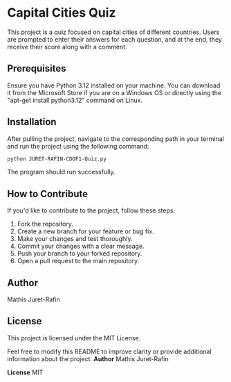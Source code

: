 # Capital Cities Quiz

This project is a quiz focused on capital cities of different countries. Users are prompted to enter their answers for each question, and at the end, they receive their score along with a comment.

## Prerequisites

Ensure you have Python 3.12 installed on your machine. You can download it from the Microsoft Store if you are on a Windows OS or directly using the "apt-get install python3.12" command on Linux.

## Installation

After pulling the project, navigate to the corresponding path in your terminal and run the project using the following command:

```bash
python JURET-RAFIN-CDOF1-Quiz.py
```

The program should run successfully.

## How to Contribute

If you'd like to contribute to the project, follow these steps:

1. Fork the repository.
2. Create a new branch for your feature or bug fix.
3. Make your changes and test thoroughly.
4. Commit your changes with a clear message.
5. Push your branch to your forked repository.
6. Open a pull request to the main repository.

## Author

Mathis Juret-Rafin

## License

This project is licensed under the MIT License.

Feel free to modify this README to improve clarity or provide additional information about the project.
**Author**
Mathis Juret-Rafin

**License**
MIT
